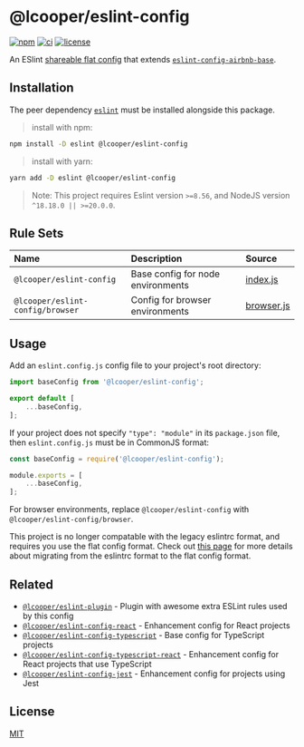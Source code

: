# @lcooper/eslint-config

[![npm](https://img.shields.io/npm/v/@lcooper/eslint-config?logo=npm&style=for-the-badge)](https://www.npmjs.com/package/@lcooper/eslint-config)
[![ci](https://img.shields.io/github/actions/workflow/status/luciancooper/eslint-configs/ci.yml?logo=github&style=for-the-badge)](https://github.com/luciancooper/eslint-configs/actions/workflows/ci.yml)
[![license](https://img.shields.io/github/license/luciancooper/eslint-configs?color=yellow&style=for-the-badge)](#license)

An ESlint [shareable flat config](https://eslint.org/docs/latest/use/configure/configuration-files-new) that extends [`eslint-config-airbnb-base`](https://www.npmjs.com/package/eslint-config-airbnb-base).

## Installation

The peer dependency [`eslint`](https://www.npmjs.com/package/eslint) must be installed alongside this package.

> install with npm:
```bash
npm install -D eslint @lcooper/eslint-config
```

> install with yarn:
```bash
yarn add -D eslint @lcooper/eslint-config
```

> Note: This project requires Eslint version `>=8.56`, and NodeJS version `^18.18.0 || >=20.0.0`.

## Rule Sets

| Name                             | Description                         | Source                   |
|:---------------------------------|:------------------------------------|:-------------------------|
| `@lcooper/eslint-config`         | Base config for node environments   | [index.js](index.js)     |
| `@lcooper/eslint-config/browser` | Config for browser environments     | [browser.js](browser.js) | 

## Usage

Add an `eslint.config.js` config file to your project's root directory:

```js
import baseConfig from '@lcooper/eslint-config';

export default [
    ...baseConfig,
];
```

If your project does not specify `"type": "module"` in its `package.json` file, then `eslint.config.js` must be in CommonJS format:

```js
const baseConfig = require('@lcooper/eslint-config');

module.exports = [
    ...baseConfig,
];
```

For browser environments, replace `@lcooper/eslint-config` with `@lcooper/eslint-config/browser`.

This project is no longer compatable with the legacy eslintrc format, and requires you use the flat config format. Check out [this page](https://eslint.org/docs/latest/use/configure/migration-guide) for more details about migrating from the eslintrc format to the flat config format.

## Related

 * [`@lcooper/eslint-plugin`](../eslint-plugin) - Plugin with awesome extra ESLint rules used by this config
 * [`@lcooper/eslint-config-react`](../eslint-config-react) - Enhancement config for React projects
 * [`@lcooper/eslint-config-typescript`](../eslint-config-typescript) - Base config for TypeScript projects
 * [`@lcooper/eslint-config-typescript-react`](../eslint-config-typescript-react) - Enhancement config for React projects that use TypeScript
 * [`@lcooper/eslint-config-jest`](../eslint-config-jest) - Enhancement config for projects using Jest

## License

[MIT](../../LICENSE)
